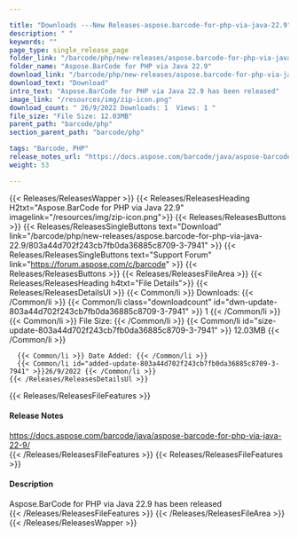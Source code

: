 ```yaml
---

title: "Downloads ---New Releases-aspose.barcode-for-php-via-java-22.9"
description: " "
keywords: ""
page_type: single_release_page
folder_link: "/barcode/php/new-releases/aspose.barcode-for-php-via-java-22.9/"
folder_name: "Aspose.BarCode for PHP via Java 22.9"
download_link: "/barcode/php/new-releases/aspose.barcode-for-php-via-java-22.9/803a44d702f243cb7fb0da36885c8709-3-7941"
download_text: "Download"
intro_text: "Aspose.BarCode for PHP via Java 22.9 has been released"
image_link: "/resources/img/zip-icon.png"
download_count: " 26/9/2022 Downloads: 1  Views: 1 "
file_size: "File Size: 12.03MB"
parent_path: "barcode/php"
section_parent_path: "barcode/php"

tags: "Barcode, PHP"
release_notes_url: "https://docs.aspose.com/barcode/java/aspose-barcode-for-php-via-java-22-9/"
weight: 53

---
```


{{< Releases/ReleasesWapper >}}
  {{< Releases/ReleasesHeading H2txt="Aspose.BarCode for PHP via Java 22.9" imagelink="/resources/img/zip-icon.png">}}
  {{< Releases/ReleasesButtons >}}
    {{< Releases/ReleasesSingleButtons text="Download" link="/barcode/php/new-releases/aspose.barcode-for-php-via-java-22.9/803a44d702f243cb7fb0da36885c8709-3-7941" >}}
    {{< Releases/ReleasesSingleButtons text="Support Forum" link="https://forum.aspose.com/c/barcode" >}}
  {{< Releases/ReleasesButtons >}}
  {{< Releases/ReleasesFileArea >}}
    {{< Releases/ReleasesHeading h4txt="File Details">}}
    {{< Releases/ReleasesDetailsUl >}}
      {{< Common/li >}} Downloads: {{< /Common/li >}}
      {{< Common/li class="downloadcount" id="dwn-update-803a44d702f243cb7fb0da36885c8709-3-7941" >}} 1 {{< /Common/li >}}
      {{< Common/li >}} File Size: {{< /Common/li >}}
      {{< Common/li id="size-update-803a44d702f243cb7fb0da36885c8709-3-7941" >}} 12.03MB {{< /Common/li >}}

      {{< Common/li >}} Date Added: {{< /Common/li >}}
      {{< Common/li id="added-update-803a44d702f243cb7fb0da36885c8709-3-7941" >}}26/9/2022 {{< /Common/li >}}
    {{< /Releases/ReleasesDetailsUl >}}

  {{< Releases/ReleasesFileFeatures >}}
      <h4>Release Notes</h4><div><a href='https://docs.aspose.com/barcode/java/aspose-barcode-for-php-via-java-22-9/'>https://docs.aspose.com/barcode/java/aspose-barcode-for-php-via-java-22-9/</a></div>
  {{< /Releases/ReleasesFileFeatures >}}
  {{< Releases/ReleasesFileFeatures >}}
      <h4>Description</h4><div class="HTMLDescription">Aspose.BarCode for PHP via Java 22.9 has been released</div>
  {{< /Releases/ReleasesFileFeatures >}}
 {{< /Releases/ReleasesFileArea >}}
{{< /Releases/ReleasesWapper >}}


